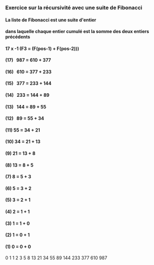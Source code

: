### Exercice sur la récursivité avec une suite de Fibonacci

#### La liste de Fibonacci est une suite d'entier
#### dans laquelle chaque entier cumulé est la somme des deux entiers précédents

#### 17 x -1 (F3  = (F(pos-1) + F(pos-2)))

#### (17) &nbsp;&nbsp;987  = 610 + 377
#### (16) &nbsp;&nbsp;610  = 377 + 233
#### (15) &nbsp;&nbsp;377  = 233 + 144
#### (14) &nbsp;&nbsp;233  = 144 + 89
#### (13) &nbsp;&nbsp;144  = 89 + 55
#### (12) &nbsp;&nbsp;89   = 55 + 34
#### (11)  55   = 34 + 21
#### (10)  34   = 21 + 13
#### (9)   21   = 13 + 8
#### (8)   13   = 8 + 5
#### (7)    8   = 5 + 3
#### (6)    5   = 3 + 2
#### (5)    3   = 2 + 1
#### (4)    2   = 1 + 1
#### (3)    1   = 1 + 0
#### (2)    1   = 0 + 1
#### (1)    0   = 0 + 0

0  1  1  2  3  5  8  13  21  34  55  89  144  233  377  610  987
